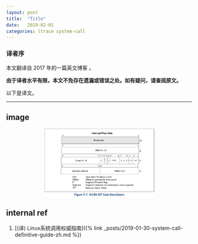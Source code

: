 ```yaml
---
layout: post
title:  "Title"
date:   2019-02-01
categories: ltrace system-call
---
```


### 译者序

本文翻译自 2017 年的一篇英文博客 []()
。

**由于译者水平有限，本文不免存在遗漏或错误之处。如有疑问，请查阅原文。**

以下是译文。

----


## image

<p align="center"><img src="/assets/img/system-call-definitive-guide/idt.png" width="60%" height="60%"></p>

## internal ref

1. [(译) Linux系统调用权威指南]({% link _posts/2019-01-30-system-call-definitive-guide-zh.md %})
